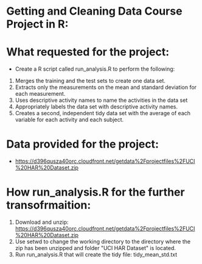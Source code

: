 Getting and Cleaning Data Course Project in R:
=============================================


What requested for the project:
==============================
- Create a R script called run_analysis.R to perform the following:
1. Merges the training and the test sets to create one data set.
2. Extracts only the measurements on the mean and standard deviation for each measurement.
3. Uses descriptive activity names to name the activities in the data set
4. Appropriately labels the data set with descriptive activity names.
5. Creates a second, independent tidy data set with the average of each variable for each activity and each subject.

Data provided for the project:
==============================
- https://d396qusza40orc.cloudfront.net/getdata%2Fprojectfiles%2FUCI%20HAR%20Dataset.zip

How run_analysis.R for the further transofrmaition:
===================================================
1. Download and unzip: https://d396qusza40orc.cloudfront.net/getdata%2Fprojectfiles%2FUCI%20HAR%20Dataset.zip
2. Use setwd to change the working directory to the directory where the zip has been unzipped and folder "UCI HAR Dataset" is located.
3. Run run_analysis.R that will create the tidy file: tidy_mean_std.txt

